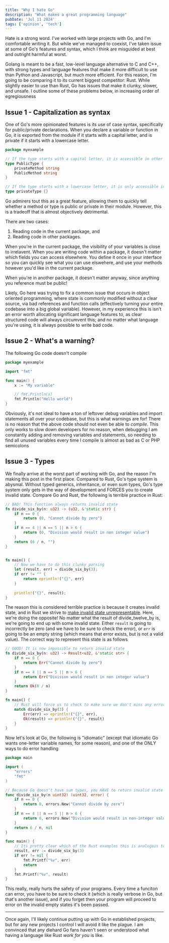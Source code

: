 ```yaml
---
title: "Why I hate Go"
description: "What makes a great programming language"
pubDate: 'Jul 11 2024'
tags: ['opinion', 'tech']
---
```


Hate is a strong word. I've worked with large projects with Go, and I'm comfortable writing it. But while we've managed to coexist, I've taken issue at some of Go's features and syntax, which I think are misguided at best and outright harmful at worst.

Golang is meant to be a fast, low-level language alternative to C and C++, with strong types and language features that make it more difficult to use than Python and Javascript, but much more efficient. For this reason, I'm going to be comparing it to its current biggest competitor: Rust. While slightly easier to use than Rust, Go has issues that make it clunky, slower, and unsafe. I outline some of these problems below, in increasing order of egregiousness


## Issue 1 - Capitalization as syntax

One of Go's more opinionated features is its use of case syntax, specifically for public/private declarations. When you declare a variable or function in Go, it is exported from the module if it starts with a capital letter, and is private if it starts with a lowercase letter.

```go
package myexample

// If the type starts with a capital letter, it is accessible in other packages as myexample.PublicType
type PublicType {
    privateMethod string
    PublicMethod string
}

// If the type starts with a lowercase letter, it is only accessible in the current package
type privateType {}
```

Go admirers tout this as a great feature, allowing them to quickly tell whether a method or type is public or private in their module. However, this is a tradeoff that is almost objectively detrimental.

There are two cases: 
1. Reading code in the current package, and 
2. Reading code in other packages. 

When you're in the current package, the visibility of your variables is close to irrelavent. When you are writing code within a package, it doesn't matter which fields you can access elsewhere. You define it once in your interface so you can quickly see what you can use elswehere, and use your methods however you'd like in the current package. 

When you're in another package, it doesn't matter anyway, since anything you reference must be public!

Likely, Go here was trying to fix a common issue that occurs in object oriented programming, where state is commonly modified without a clear source, via bad references and function calls (effectively turning your entire codebase into a big global variable). However, in my experience this is isn't an error worth allocating significant language features to, as clear structured code will always circumvent this; and no matter what language you're using, it is always possible to write bad code. 

## Issue 2 - What's a warning?

The following Go code doesn't compile

```go
package myexample

import "fmt"

func main() {
    x := "My variable"

    // fmt.Println(x)
    fmt.Println("Hello world")
}
```

Obviously, it's not ideal to have a ton of leftover debug variables and import statements all over your codebase, but this is what warnings are for! There is no reason that the above code should not even be able to *compile*. This only works to slow down developers for no reason, when debugging I am constantly adding and removing variables and statements, so needing to find all unused variables every time I compile is almost as bad as C or PHP semicolons

## Issue 3 - Types

We finally arrive at the worst part of working with Go, and the reason I'm making this post in the first place. Compared to Rust, Go's type system is abysmal. Without typed generics, inheritance, or even sum types, Go's type system only gets in the way of development and FORCES you to create invalid state. Compare Go and Rust, the following is terrible practice in Rust:

```rust
// BAD! This function always returns invalid state
fn divide_six_by(n: u32) -> (u32, &'static str) {
    if n == 0 {
        return (0, "Cannot divide by zero")
    }
    if n == 4 || n == 5 || n > 6 {
        return (0, "Division would result in non integer value")
    }
    return (6 / n, "")
}


fn main() {
    // Now we have to do this clunky parsing
    let (result, err) = divide_six_by(3);
    if err != "" {
        return eprintln!("{}", err)
    }
    
    println!("{}", result);
}

```

The reason this is considered terrible practice is because it creates invalid state, and in Rust we strive to [make invalid state unrepresentable](https://geeklaunch.io/blog/make-invalid-states-unrepresentable/). Here, we're doing the opposite! No matter what the result of divide_twelve_by is, we're going to end up with some invalid state. Either `result` is going to incorrectly be zero (and we have to be sure to check the error), or `err` is going to be an empty string (which means that error exists, but is not a valid value). The correct way to represent this state is as follows

```rust
// GOOD! It is now impossible to return invalid state
fn divide_six_by(n: u32) -> Result<u32, &'static str> {
    if n == 0 {
        return Err("Cannot divide by zero")
    }
    if n == 4 || n == 5 || n > 6 {
        return Err("Division would result in non integer value")
    }
    return Ok(6 / n)
}

fn main() {
    // Rust will force us to check to make sure we don't miss any errors
    match divide_six_by(3) {
        Err(err) => eprintln!("{}", err),
        Ok(result) => println!("{}", result)
    }
}
```

Now let's look at Go, the following is "idiomatic" (except that idiomatic Go wants one-letter variable names, for some reason), and one of the ONLY ways to do error handling

```go
package main

import (
    "errors"
    "fmt"
)

// Because Go doesn't have sum types, you HAVE to return invalid state
func divide_six_by(n uint32) (uint32, error) {
    if n == 0 {
        return 0, errors.New("Cannot divide by zero")
    }
    if n == 4 || n == 5 || n > 6 {
        return 0, errors.New("Division would result in non-integer value")
    }
    return 6 / n, nil
}

func main() {
    // Its pretty clear which of the Rust examples this is analogous to
    result, err := divide_six_by(3)
    if err != nil {
        fmt.Printf("%v", err)
        return
    }
    fmt.Printf("%v", result)
}
```

This really, really hurts the safety of your programs. Every time a funciton can error, you have to be sure to check it (which is really verbose in Go, but that's another issue), and if you forget then your program will proceed to error on the invalid empty states it's been passed. 

---

Once again, I'll likely continue putting up with Go in established projects, but for any new projects I control I will avoid it like the plague. I am convinced that any diehard Go fans haven't seen or understood what having a language like Rust *work for you* is like. 
